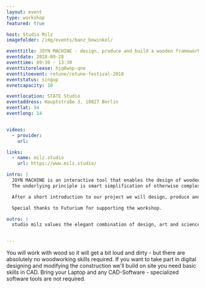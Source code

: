 ```yaml
---
layout: event
type: workshop
featured: true

host: Studio Milz
imagefolder: /img/events/banz_bowinkel/

eventtitle: JOYN MACHINE - design, produce and build a wooden framework construction at the Retune party venue!
eventdate: 2018-09-28
eventtime: 09:30 - 13:30
eventtitorelease: hjq0wop-qne
eventtitoevent: retune/retune-festival-2018
eventstatus: singup
evnetcapacity: 10

eventlocation: STATE Studio
eventaddress: Hauptstraße 3, 10827 Berlin
eventlat: 54
eventlong: 14


videos:
  - provider: 
    url:

links:
  - name: milz.studio
    url: https://www.milz.studio/

intro: |
  JOYN MACHINE is an interactive tool that enables the design of wooden framework constructions and their semi-automated production. 
  The underlying principle is smart simplification of otherwise complex processes - thereby taking mobile and fast production processes of wooden structures to the next level. 

  After a short introduction to our project we will design, produce and build simple constructions on site to launch a spatial experiment.

  Special thanks to Futurium for supporting the workshop.

outro: |
  studio milz values the elegant combination of design, art and science. They love to work on imaginative ideas which merge the digital and physical world and require an interdisciplinary path. By using the contrast of low and high-tech they are establishing a unique vision of communication in three dimensional space. The working process combines specialists in multiple disciplines like communication and interaction design, software and interface design, rapid manufacturing, physical and electronic engineering. Using this creative skill set, studio milz has gained a deep understanding of developing bespoke projects. They envision, design and produce.


---
```


You will work with wood so it will get a bit loud and dirty - but there are absolutely no woodworking skills required. 
If you want to take part in digital designing and modifying the construction we'll build on site you need basic skills in CAD.
Bring your Laptop and any CAD-Software - specialized software tools are not required.

